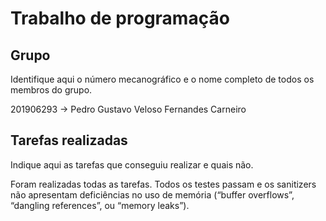 
# Trabalho de programação

## Grupo

Identifique aqui o número mecanográfico e o nome completo de todos
os membros do grupo.

201906293 -> Pedro Gustavo Veloso Fernandes Carneiro

## Tarefas realizadas

Indique aqui as tarefas que conseguiu realizar e quais não. 

Foram realizadas todas as tarefas. Todos os testes passam e os sanitizers não apresentam deficiências no uso de memória (“buffer overflows”, “dangling references”, ou “memory leaks”).

